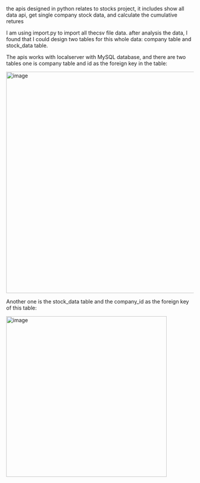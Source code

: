 the apis designed in python relates to stocks project, it includes show all data api, get single company stock data, and calculate the cumulative retures

I am using import.py to import all thecsv file data. after analysis the data, I found that I could design two tables for this whole data: company table and stock_data table.

The apis works with localserver with MySQL database, and there are two tables one is company table and id as the foreign key in the table: 

<img width="594" alt="image" src="https://github.com/user-attachments/assets/d9c6dd70-19a9-487a-8d75-2d764dc7c178">

Another one is the stock_data table and the company_id as the foreign key of this table: 

<img width="431" alt="image" src="https://github.com/user-attachments/assets/30190c3e-eadf-4e7a-9fcd-e8f1e4ae40bd"> 


